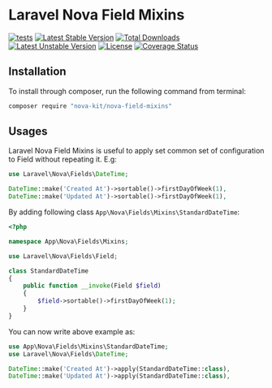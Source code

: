 
Laravel Nova Field Mixins
==============

[![tests](https://github.com/nova-kit/nova-field-mixins/workflows/tests/badge.svg?branch=master)](https://github.com/nova-kit/nova-field-mixins/actions?query=workflow%3Atests+branch%3Amaster)
[![Latest Stable Version](https://poser.pugx.org/nova-kit/nova-field-mixins/v/stable)](https://packagist.org/packages/nova-kit/nova-field-mixins)
[![Total Downloads](https://poser.pugx.org/nova-kit/nova-field-mixins/downloads)](https://packagist.org/packages/nova-kit/nova-field-mixins)
[![Latest Unstable Version](https://poser.pugx.org/nova-kit/nova-field-mixins/v/unstable)](https://packagist.org/packages/nova-kit/nova-field-mixins)
[![License](https://poser.pugx.org/nova-kit/nova-field-mixins/license)](https://packagist.org/packages/nova-kit/nova-field-mixins)
[![Coverage Status](https://coveralls.io/repos/github/nova-kit/nova-field-mixins/badge.svg?branch=master)](https://coveralls.io/github/nova-kit/nova-field-mixins?branch=master)

## Installation 

To install through composer, run the following command from terminal:

```bash 
composer require "nova-kit/nova-field-mixins"
```

## Usages

Laravel Nova Field Mixins is useful to apply set common set of configuration to Field without repeating it. E.g:

```php
use Laravel\Nova\Fields\DateTime;

DateTime::make('Created At')->sortable()->firstDayOfWeek(1),
DateTime::make('Updated At')->sortable()->firstDayOfWeek(1),
```

By adding following class `App\Nova\Fields\Mixins\StandardDateTime`:

```php
<?php 

namespace App\Nova\Fields\Mixins;

use Laravel\Nova\Fields\Field;

class StandardDateTime
{
    public function __invoke(Field $field)
    {
        $field->sortable()->firstDayOfWeek(1);
    }
}
```

You can now write above example as:

```php
use App\Nova\Fields\Mixins\StandardDateTime;
use Laravel\Nova\Fields\DateTime;

DateTime::make('Created At')->apply(StandardDateTime::class),
DateTime::make('Updated At')->apply(StandardDateTime::class),
```
